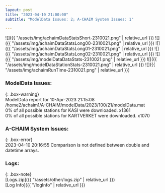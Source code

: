 ```yaml
---
layout: post
title: "2023-04-10 21:00:00"
subtitle: "ModelData Issues: 2; A-CHAIM System Issues: 1"

---
```


![]({{ "/assets/img/achaimDataStatsShort-2310021.png" | relative_url }})
![]({{ "/assets/img/achaimDataStatsLong00-2310021.png" | relative_url }})
![]({{ "/assets/img/achaimDataStatsLong01-2310021.png" | relative_url }})
![]({{ "/assets/img/achaimDataStatsLong02-2310021.png" | relative_url }})
![]({{ "/assets/img/modelDataDataStats-2310021.png" | relative_url }})
![]({{ "/assets/img/modelDataStationStats-2310021.png" | relative_url }})
![]({{ "/assets/img/achaimRunTime-2310021.png" | relative_url }})


### ModelData Issues:  
  
{: .box-warning}  
 ModelData report for 10-Apr-2023 21:15:08   
 /home2/achaim1/A-CHAIM/modelData/2023/100/21/modelData.mat   
 0% of all possible stations for KASI were downloaded. x1361   
 0% of all possible stations for KARTVERKET were downloaded. x1070   
  
### A-CHAIM System Issues:  
  
{: .box-error}  
2023-04-10 20:16:55 Comparison is not defined between double and datetime arrays.  

### Logs:  
  
{: .box-note}  
[Logs.zip]({{ "/assets/other/logs.zip" | relative_url }})  
[Log Info]({{ "/logInfo" | relative_url }})  
